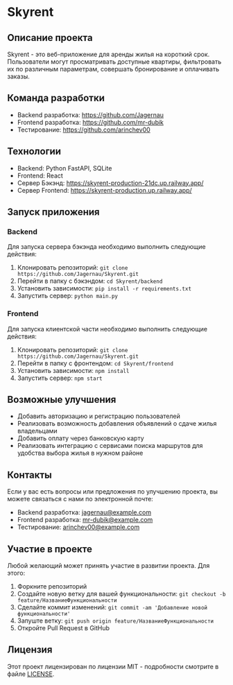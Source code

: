  
# Skyrent

## Описание проекта

Skyrent - это веб-приложение для аренды жилья на короткий срок. Пользователи могут просматривать доступные квартиры, фильтровать их по различным параметрам, совершать бронирование и оплачивать заказы.

## Команда разработки

- Backend разработка: https://github.com/Jagernau
- Frontend разработка: https://github.com/mr-dubik
- Тестирование: https://github.com/arinchev00

## Технологии

- Backend: Python FastAPI, SQLite
- Frontend: React
- Сервер Бэкэнд: https://skyrent-production-21dc.up.railway.app/
- Сервер Frontend: https://skyrent-production.up.railway.app/

## Запуск приложения

### Backend

Для запуска сервера бэкэнда необходимо выполнить следующие действия:

1. Клонировать репозиторий: `git clone https://github.com/Jagernau/Skyrent.git`
2. Перейти в папку с бэкэндом: `cd Skyrent/backend`
3. Установить зависимости: `pip install -r requirements.txt`
4. Запустить сервер: `python main.py`

### Frontend

Для запуска клиентской части необходимо выполнить следующие действия:

1. Клонировать репозиторий: `git clone https://github.com/Jagernau/Skyrent.git`
2. Перейти в папку с фронтендом: `cd Skyrent/frontend`
3. Установить зависимости: `npm install`
4. Запустить сервер: `npm start`

## Возможные улучшения

- Добавить авторизацию и регистрацию пользователей
- Реализовать возможность добавления объявлений о сдаче жилья владельцами
- Добавить оплату через банковскую карту
- Реализовать интеграцию с сервисами поиска маршрутов для удобства выбора жилья в нужном районе

## Контакты

Если у вас есть вопросы или предложения по улучшению проекта, вы можете связаться с нами по электронной почте:

- Backend разработка: jagernau@example.com
- Frontend разработка: mr-dubik@example.com
- Тестирование: arinchev00@example.com

## Участие в проекте

Любой желающий может принять участие в развитии проекта. Для этого:

1. Форкните репозиторий
2. Создайте новую ветку для вашей функциональности: `git checkout -b feature/НазваниеФункциональности`
3. Сделайте коммит изменений: `git commit -am 'Добавление новой функциональности'`
4. Запуште ветку: `git push origin feature/НазваниеФункциональности`
5. Откройте Pull Request в GitHub

## Лицензия

Этот проект лицензирован по лицензии MIT - подробности смотрите в файле [LICENSE](LICENSE).


